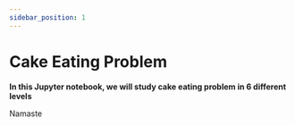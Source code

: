 ```yaml
---
sidebar_position: 1
---
```

# Cake Eating Problem

**In this Jupyter notebook, we will study cake eating problem in 6 different levels**

Namaste